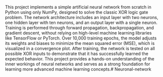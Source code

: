 
This project implements a simple artificial neural network from scratch in Python using only NumPy, designed to solve the classic XOR logic gate problem. The network architecture includes an input layer with two neurons, one hidden layer with ten neurons, and an output layer with a single neuron. Training is performed through forward propagation, backpropagation, and gradient descent, without relying on high-level machine learning libraries like TensorFlow or PyTorch. Over 10,000 training epochs, the model adjusts its weights and biases to minimize the mean squared error (MSE), which is visualized in a convergence plot. After training, the network is tested on all possible XOR inputs to demonstrate that it has successfully learned the expected behavior. This project provides a hands-on understanding of the inner workings of neural networks and serves as a strong foundation for learning more advanced machine learning concepts.# Neuronal-network
